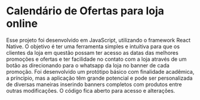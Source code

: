 # Calendário de Ofertas para loja online

Esse projeto foi desenvolvido em JavaScript, utilizando o framework React Native. O objetivo é ter uma ferramenta simples e intuitiva para que os clientes da loja em questão possam ter
acesso as datas das melhores promoções e ofertas e ter facilidade no contato com a loja através de um botão as direcionando para o whatsapp da loja no banner de cada promoção. 
Foi desenvolvido um protótipo básico com finalidade acadêmica, a príncipio, mas a aplicação têm grande potencial e pode ser personalizada de diversas maneiras inserindo banners completos com 
produtos entre outras modificações.
O código fica aberto para acesso e alterações. 

